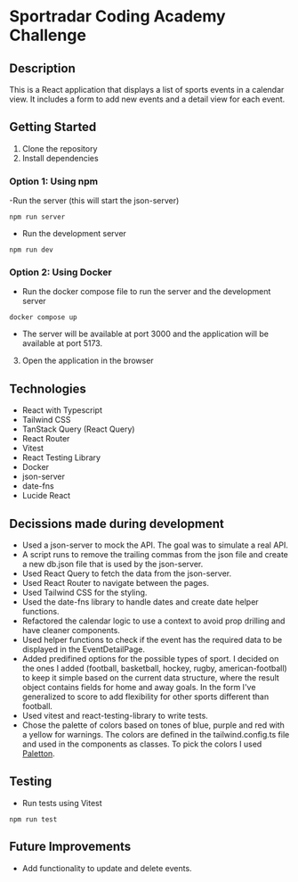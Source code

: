 # Sportradar Coding Academy Challenge

## Description

This is a React application that displays a list of sports events in a calendar view. It includes a form to add new events and a detail view for each event.

## Getting Started

1. Clone the repository
2. Install dependencies

### Option 1: Using npm

-Run the server (this will start the json-server)

```
npm run server
```

- Run the development server

```
npm run dev
```

### Option 2: Using Docker

- Run the docker compose file to run the server and the development server

```
docker compose up
```

- The server will be available at port 3000 and the application will be available at port 5173.

3. Open the application in the browser

## Technologies

- React with Typescript
- Tailwind CSS
- TanStack Query (React Query)
- React Router
- Vitest
- React Testing Library
- Docker
- json-server
- date-fns
- Lucide React

## Decissions made during development

- Used a json-server to mock the API. The goal was to simulate a real API.
- A script runs to remove the trailing commas from the json file and create a new db.json file that is used by the json-server.
- Used React Query to fetch the data from the json-server.
- Used React Router to navigate between the pages.
- Used Tailwind CSS for the styling.
- Used the date-fns library to handle dates and create date helper functions.
- Refactored the calendar logic to use a context to avoid prop drilling and have cleaner components.
- Used helper functions to check if the event has the required data to be displayed in the EventDetailPage.
- Added predifined options for the possible types of sport. I decided on the ones I added (football, basketball, hockey, rugby, american-football) to keep it simple based on the current data structure, where the result object contains fields for home and away goals. In the form I've generalized to score to add flexibility for other sports different than football.
- Used vitest and react-testing-library to write tests.
- Chose the palette of colors based on tones of blue, purple and red with a yellow for warnings. The colors are defined in the tailwind.config.ts file and used in the components as classes. To pick the colors I used [Paletton](https://paletton.com/).

## Testing

- Run tests using Vitest

```
npm run test
```

## Future Improvements

- Add functionality to update and delete events.
